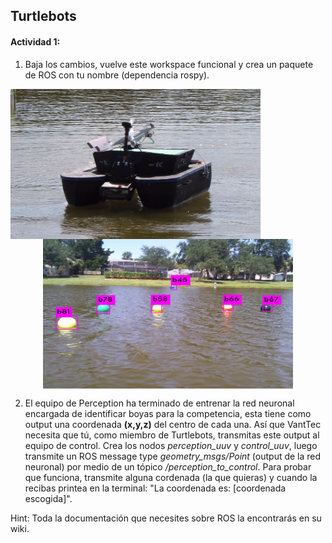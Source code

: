 ## Turtlebots

#### Actividad 1: 

1) Baja los cambios, vuelve este workspace funcional y crea un paquete de ROS con tu nombre (dependencia rospy).

<p align="left">
  <img src="https://github.com/vanttec/turtlebots/blob/main/src/images/image2.jpg" width="400" height="240" align="left"/>
</p>

<p align="center">
  <img src="https://github.com/vanttec/turtlebots/blob/main/src/images/image3.png" width="400" height="240" align="center"/>

2) El equipo de Perception ha terminado de entrenar la red neuronal encargada de identificar boyas para la competencia, esta tiene como output una coordenada **(x,y,z)** del centro de cada una. Así que VantTec necesita que tú, como miembro de Turtlebots, transmitas este output al equipo de control. Crea los nodos *perception_uuv* y *control_uuv*, luego transmite un ROS message type *geometry_msgs/Point* (output de la red neuronal) por medio de un tópico */perception_to_control*. Para probar que funciona, transmite alguna cordenada (la que quieras) y cuando la recibas printea en la terminal: "La coordenada es: [coordenada escogida]". 

Hint: Toda la documentación que necesites sobre ROS la encontrarás en su wiki.  

